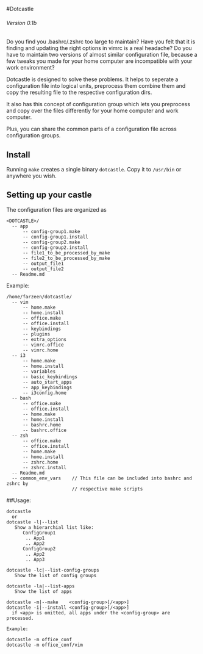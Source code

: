 
#Dotcastle
###### Version 0.1b

Do you find you .bashrc/.zshrc too large to maintain?
Have you felt that it is finding and updating the right options in vimrc
is a real headache?
Do you have to maintain two versions of almost similar configuration file,
because a few tweaks you made for your home computer are incompatible with
your work environment?

Dotcastle is designed to solve these problems.
It helps to seperate a configuration file into logical units,
preprocess them combine them and copy the resulting file to the respective
configuration dirs.

It also has this concept of configuration group which lets you preprocess
and copy over the files differently for your home computer and work computer.

Plus, you can share the common parts of a configuration file across configuration groups.


## Install
Running `make` creates a single binary `dotcastle`.
Copy it to `/usr/bin` or anywhere you wish.

## Setting up your castle
The configuration files are organized as
```
<DOTCASTLE>/
  -- app
      -- config-group1.make
      -- config-group1.install
      -- config-group2.make
      -- config-group2.install
      -- file1_to_be_processed_by_make
      -- file2_to_be_processed_by_make
      -- output_file1
      -- output_file2
  -- Readme.md

```

Example:

```
/home/farzeen/dotcastle/
  -- vim
      -- home.make
      -- home.install
      -- office.make
      -- office.install
      -- keybindings
      -- plugins
      -- extra_options
      -- vimrc.office
      -- vimrc.home
  -- i3
      -- home.make
      -- home.install
      -- variables
      -- basic_keybindings
      -- auto_start_apps
      -- app_keybindings
      -- i3config.home
  -- bash
      -- office.make
      -- office.install
      -- home.make
      -- home.install
      -- bashrc.home
      -- bashrc.office
  -- zsh
      -- office.make
      -- office.install
      -- home.make
      -- home.install
      -- zshrc.home
      -- zshrc.install
  -- Readme.md
  -- common_env_vars    // This file can be included into bashrc and zshrc by
                        // respective make scripts
```

##Usage:

```
dotcastle
  or
dotcastle -l|--list
   Show a hierarchial list like:
      ConfigGroup1
       .. App1
       .. App2
      ConfigGroup2
       .. App2
       .. App3

dotcastle -lc|--list-config-groups 
   Show the list of config groups

dotcastle -la|--list-apps
   Show the list of apps

dotcastle -m|--make    <config-group>[/<app>]
dotcastle -i|--install <config-group>[/<app>]
  if <app> is omitted, all apps under the <config-group> are processed. 

Example:

dotcastle -m office_conf
dotcastle -m office_conf/vim
```
